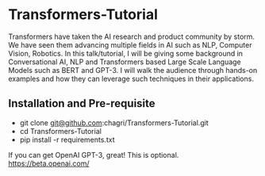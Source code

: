 # Transformers-Tutorial
Transformers have taken the AI research and product community by storm. We have seen them advancing multiple fields in AI such as NLP, Computer Vision, Robotics. In this talk/tutorial, I will be giving some background in Conversational AI, NLP and Transformers based Large Scale Language Models such as BERT and GPT-3. I will walk the audience through hands-on examples and how they can leverage such techniques in their applications.

## Installation and Pre-requisite
- git clone git@github.com:chagri/Transformers-Tutorial.git
- cd Transformers-Tutorial
- pip install -r requirements.txt

If you can get OpenAI GPT-3, great! This is optional.
https://beta.openai.com/